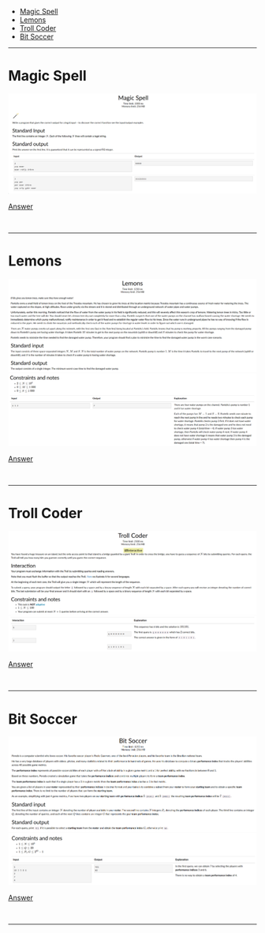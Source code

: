 - [Magic Spell](#Magic-Spell)
- [Lemons](#Lemons)
- [Troll Coder](#Troll-Coder)
- [Bit Soccer](#Bit-Soccer)

<hr>

# Magic Spell

![Alt text](Images/Magic%20Spell.png)

[Answer](Codes/magicspell.py)

<br/><hr>

# Lemons

![Alt text](Images/Lemons%201.png)
![Alt text](Images/Lemons%202.png)

[Answer](Codes/lemons.py)

<br/><hr>

# Troll Coder

![Alt text](Images/Troll%20Coder%201.png)
![Alt text](Images/Troll%20Coder%202.png)

[Answer](Codes/trollcoder.py)

<br/><hr>

# Bit Soccer

![Alt text](Images/Bit%20Soccer%201.png)
![Alt text](Images/Bit%20Soccer%202.png)

[Answer](Codes/bitsoccer.py)

<br/><hr>